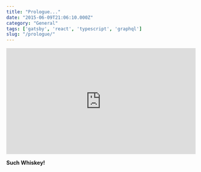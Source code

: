 ```yaml
---
title: "Prologue..."
date: "2015-06-09T21:06:10.000Z"
category: "General"
tags: ['gatsby', 'react', 'typescript', 'graphql']
slug: "/prologue/"
---
```

<iframe src="https://player.vimeo.com/video/130291024" width="500" height="281" frameborder="0" webkitallowfullscreen mozallowfullscreen allowfullscreen></iframe>
<p><b>Such Whiskey!</b></p>
    